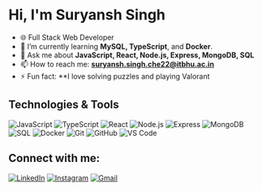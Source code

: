 # Hi, I'm Suryansh Singh

- 🌐 Full Stack Web Developer
- 🌱 I’m currently learning **MySQL, TypeScript**, and **Docker**.
- 💬 Ask me about **JavaScript, React, Node.js, Express, MongoDB, SQL**
- 📫 How to reach me: **suryansh.singh.che22@itbhu.ac.in**
- ⚡ Fun fact: **I love solving puzzles and playing Valorant

## Technologies & Tools

![JavaScript](https://img.shields.io/badge/-JavaScript-F7DF1E?style=flat&logo=javascript&logoColor=white)
![TypeScript](https://img.shields.io/badge/-TypeScript-007ACC?style=flat&logo=typescript&logoColor=white)
![React](https://img.shields.io/badge/-React-61DAFB?style=flat&logo=react&logoColor=white)
![Node.js](https://img.shields.io/badge/-Node.js-339933?style=flat&logo=node.js&logoColor=white)
![Express](https://img.shields.io/badge/-Express-000000?style=flat&logo=express&logoColor=white)
![MongoDB](https://img.shields.io/badge/-MongoDB-47A248?style=flat&logo=mongodb&logoColor=white)
![SQL](https://img.shields.io/badge/-SQL-4479A1?style=flat&logo=postgresql&logoColor=white)
![Docker](https://img.shields.io/badge/-Docker-2496ED?style=flat&logo=docker&logoColor=white)
![Git](https://img.shields.io/badge/-Git-F05032?style=flat&logo=git&logoColor=white)
![GitHub](https://img.shields.io/badge/-GitHub-181717?style=flat&logo=github&logoColor=white)
![VS Code](https://img.shields.io/badge/-VS%20Code-007ACC?style=flat&logo=visual-studio-code&logoColor=white)

## Connect with me:
[![LinkedIn](https://img.shields.io/badge/-LinkedIn-0077B5?style=flat&logo=LinkedIn&logoColor=white)](https://www.linkedin.com/singh-suryanx/)
[![Instagram](https://img.shields.io/badge/-Instagram-E4405F?style=flat&logo=Instagram&logoColor=white)](https://www.instagram.com/suryansh_0903/)
[![Gmail](https://img.shields.io/badge/-Gmail-D14836?style=flat&logo=Gmail&logoColor=white)](mailto:suryansh.singh.che22@itbhu.ac.in)
